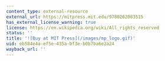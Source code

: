 ```yaml
---
content_type: external-resource
external_url: https://mitpress.mit.edu/9780262083515
has_external_license_warning: true
license: https://en.wikipedia.org/wiki/All_rights_reserved
status: ''
title: '![Buy at MIT Press](/images/mp_logo.gif)'
uid: eb584e4a-ef5e-435a-bf3e-b0b7ba6e2a24
wayback_url: ''
---
```

